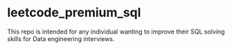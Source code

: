 # leetcode_premium_sql
This repo is intended for any individual wanting to improve their SQL solving skills for Data engineering interviews.
